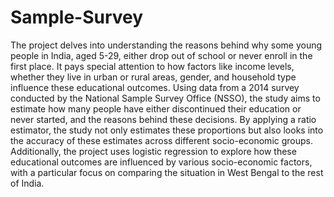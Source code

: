 # Sample-Survey
The project delves into understanding the reasons behind why some young people in India, aged 5-29, either drop out of school or never enroll in the first place. It pays special attention to how factors like income levels, whether they live in urban or rural areas, gender, and household type influence these educational outcomes. Using data from a 2014 survey conducted by the National Sample Survey Office (NSSO), the study aims to estimate how many people have either discontinued their education or never started, and the reasons behind these decisions. By applying a ratio estimator, the study not only estimates these proportions but also looks into the accuracy of these estimates across different socio-economic groups. Additionally, the project uses logistic regression to explore how these educational outcomes are influenced by various socio-economic factors, with a particular focus on comparing the situation in West Bengal to the rest of India.
